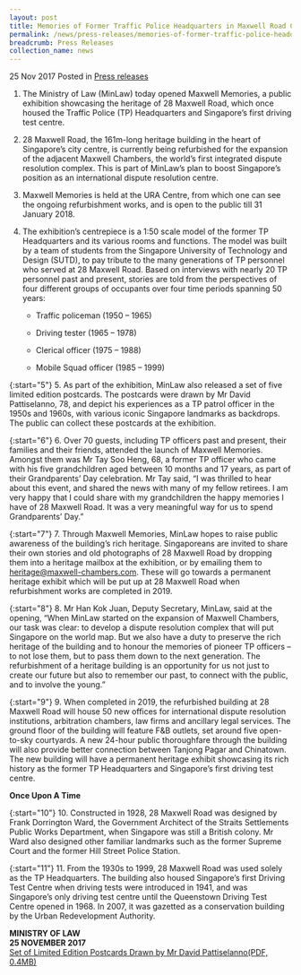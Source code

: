 ```yaml
---
layout: post
title: Memories of Former Traffic Police Headquarters in Maxwell Road Captured in Public Exhibition
permalink: /news/press-releases/memories-of-former-traffic-police-headquarters-in-maxwell-road-c
breadcrumb: Press Releases
collection_name: news
---
```


25 Nov 2017 Posted in [Press releases](/news/press-releases)

1. The Ministry of Law (MinLaw) today opened Maxwell Memories, a public exhibition showcasing the heritage of 28 Maxwell Road, which once housed the Traffic Police (TP) Headquarters and Singapore’s first driving test centre.

2. 28 Maxwell Road, the 161m-long heritage building in the heart of Singapore’s city centre, is currently being refurbished for the expansion of the adjacent Maxwell Chambers, the world’s first integrated dispute resolution complex. This is part of MinLaw’s plan to boost Singapore’s position as an international dispute resolution centre.

3. Maxwell Memories is held at the URA Centre, from which one can see the ongoing refurbishment works, and is open to the public till 31 January 2018.

4. The exhibition’s centrepiece is a 1:50 scale model of the former TP Headquarters and its various rooms and functions. The model was built by a team of students from the Singapore University of Technology and Design (SUTD), to pay tribute to the many generations of TP personnel who served at 28 Maxwell Road. Based on interviews with nearly 20 TP personnel past and present, stories are told from the perspectives of four different groups of occupants over four time periods spanning 50 years:

    * Traffic policeman (1950 – 1965)

    *  Driving tester (1965 – 1978)

    * Clerical officer (1975 – 1988)

    * Mobile Squad officer (1985 – 1999)

{:start="5"}
5. As part of the exhibition, MinLaw also released a set of five limited edition postcards. The postcards were drawn by Mr David Pattiselanno, 78, and depict his experiences as a TP patrol officer in the 1950s and 1960s, with various iconic Singapore landmarks as backdrops. The public can collect these postcards at the exhibition. 

{:start="6"}
6. Over 70 guests, including TP officers past and present, their families and their friends, attended the launch of Maxwell Memories. Amongst them was Mr Tay Soo Heng, 68, a former TP officer who came with his five grandchildren aged between 10 months and 17 years, as part of their Grandparents’ Day celebration. Mr Tay said, “I was thrilled to hear about this event, and shared the news with many of my fellow retirees. I am very happy that I could share with my grandchildren the happy memories I have of 28 Maxwell Road. It was a very meaningful way for us to spend Grandparents’ Day.”

{:start="7"}
7. Through Maxwell Memories, MinLaw hopes to raise public awareness of the building’s rich heritage. Singaporeans are invited to share their own stories and old photographs of 28 Maxwell Road by dropping them into a heritage mailbox at the exhibition, or by emailing them to <heritage@maxwell-chambers.com>. These will go towards a permanent heritage exhibit which will be put up at 28 Maxwell Road when refurbishment works are completed in 2019.  

{:start="8"}
8. Mr Han Kok Juan, Deputy Secretary, MinLaw, said at the opening, “When MinLaw started on the expansion of Maxwell Chambers, our task was clear: to develop a dispute resolution complex that will put Singapore on the world map. But we also have a duty to preserve the rich heritage of the building and to honour the memories of pioneer TP officers – to not lose them, but to pass them down to the next generation. The refurbishment of a heritage building is an opportunity for us not just to create our future but also to remember our past, to connect with the public, and to involve the young.”


{:start="9"}
9. When completed in 2019, the refurbished building at 28 Maxwell Road will house 50 new offices for international dispute resolution institutions, arbitration chambers, law firms and ancillary legal services. The ground floor of the building will feature F&B outlets, set around five open-to-sky courtyards. A new 24-hour public thoroughfare through the building will also provide better connection between Tanjong Pagar and Chinatown. The new building will have a permanent heritage exhibit showcasing its rich history as the former TP Headquarters and Singapore’s first driving test centre.

**Once Upon A Time**

{:start="10"}
10. Constructed in 1928, 28 Maxwell Road was designed by Frank Dorrington Ward, the Government Architect of the Straits Settlements Public Works Department, when Singapore was still a British colony. Mr Ward also designed other familiar landmarks such as the former Supreme Court and the former Hill Street Police Station.

{:start="11"}
11. From the 1930s to 1999, 28 Maxwell Road was used solely as the TP Headquarters. The building also housed Singapore’s first Driving Test Centre when driving tests were introduced in 1941, and was Singapore’s only driving test centre until the Queenstown Driving Test Centre opened in 1968. In 2007, it was gazetted as a conservation building by the Urban Redevelopment Authority.


**MINISTRY OF LAW**  
**25 NOVEMBER 2017**  
[Set of Limited Edition Postcards Drawn by Mr David Pattiselanno(PDF, 0.4MB)](/files/news/press-releases/2017/11/Postcards.pdf)

